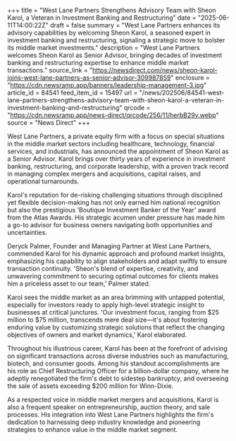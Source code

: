 +++
title = "West Lane Partners Strengthens Advisory Team with Sheon Karol, a Veteran in Investment Banking and Restructuring"
date = "2025-06-11T14:00:22Z"
draft = false
summary = "West Lane Partners enhances its advisory capabilities by welcoming Sheon Karol, a seasoned expert in investment banking and restructuring, signaling a strategic move to bolster its middle market investments."
description = "West Lane Partners welcomes Sheon Karol as Senior Advisor, bringing decades of investment banking and restructuring expertise to enhance middle market transactions."
source_link = "https://newsdirect.com/news/sheon-karol-joins-west-lane-partners-as-senior-advisor-309987859"
enclosure = "https://cdn.newsramp.app/banners/leadership-management-3.jpg"
article_id = 84541
feed_item_id = 15497
url = "/news/202506/84541-west-lane-partners-strengthens-advisory-team-with-sheon-karol-a-veteran-in-investment-banking-and-restructuring"
qrcode = "https://cdn.newsramp.app/news-direct/qrcode/256/11/herbB29v.webp"
source = "News Direct"
+++

<p>West Lane Partners, a private equity firm with a focus on special situations in the middle market sectors including healthcare, technology, financial services, and industrials, has announced the appointment of Sheon Karol as a Senior Advisor. Karol brings over thirty years of experience in investment banking, restructuring, and corporate leadership, with a proven track record in managing complex mergers and acquisitions, capital raises, and operational turnarounds.</p><p>Karol's reputation for de-risking challenging situations through disciplined yet flexible decision-making has not only earned him national recognition but also the prestigious 'Boutique Investment Banker of the Year' award from the Atlas Awards. His strategic acumen under pressure has made him a go-to advisor for business owners navigating both opportunities and uncertainties.</p><p>Deryck Palmer, Founder and Managing Partner at West Lane Partners, commended Karol for his dynamic approach and profound market insights, emphasizing his capability to align stakeholders and adapt swiftly to ensure transaction continuity. 'Sheon's blend of expertise, creativity, and unwavering commitment to securing optimal outcomes for clients makes him a priceless asset to our team,' Palmer stated.</p><p>Karol sees the middle market as an area brimming with untapped potential, especially for investors ready to apply high-level strategic insight to businesses at critical junctures. 'Our investment focus, ranging from $25 million to $75 million, transcends mere deal size—it's about fostering enduring value by customizing strategic solutions that reflect the changing objectives of owners and market dynamics,' Karol elaborated.</p><p>Throughout his illustrious career, Karol has been at the forefront of advising on significant transactions across diverse industries such as manufacturing, biotech, and consumer goods. Among his standout accomplishments are his role as Chief Restructuring Officer for a billion-dollar company, where he adeptly renegotiated the firm's debt to sidestep bankruptcy, and overseeing the sale of assets exceeding $200 million for Winn-Dixie.</p><p>As a respected voice in middle market mergers and acquisitions, Karol is also a frequent speaker on entrepreneurship, auction theory, and sale processes. His integration into West Lane Partners highlights the firm's dedication to harnessing deep industry knowledge and pioneering strategies to enhance value in the middle market segment.</p>